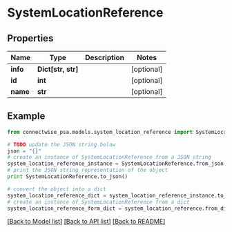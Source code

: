 # SystemLocationReference


## Properties
Name | Type | Description | Notes
------------ | ------------- | ------------- | -------------
**info** | **Dict[str, str]** |  | [optional] 
**id** | **int** |  | [optional] 
**name** | **str** |  | [optional] 

## Example

```python
from connectwise_psa.models.system_location_reference import SystemLocationReference

# TODO update the JSON string below
json = "{}"
# create an instance of SystemLocationReference from a JSON string
system_location_reference_instance = SystemLocationReference.from_json(json)
# print the JSON string representation of the object
print SystemLocationReference.to_json()

# convert the object into a dict
system_location_reference_dict = system_location_reference_instance.to_dict()
# create an instance of SystemLocationReference from a dict
system_location_reference_form_dict = system_location_reference.from_dict(system_location_reference_dict)
```
[[Back to Model list]](../README.md#documentation-for-models) [[Back to API list]](../README.md#documentation-for-api-endpoints) [[Back to README]](../README.md)


